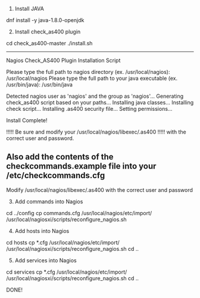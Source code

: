 1. Install JAVA

dnf install -y java-1.8.0-openjdk


2. Install check_as400 plugin

cd check_as400-master
./install.sh

----------------------------------------------------------------------------------------
Nagios Check_AS400 Plugin Installation Script

Please type the full path to nagios directory (ex. /usr/local/nagios): /usr/local/nagios
Please type the full path to your java executable (ex. /usr/bin/java): /usr/bin/java

Detected nagios user as 'nagios' and the group as 'nagios'...
Generating check_as400 script based on your paths...
Installing java classes...
Installing check script...
Installing .as400 security file...
Setting permissions...

Install Complete!

 !!!!! Be sure and modify your /usr/local/nagios/libexec/.as400
 !!!!! with the correct user and password.

Also add the contents of the checkcommands.example file
into your /etc/checkcommands.cfg
----------------------------------------------------------------------------------------

Modify /usr/local/nagios/libexec/.as400 with the correct user and password


3. Add commands into Nagios

cd ../config
cp commands.cfg /usr/local/nagios/etc/import/
/usr/local/nagiosxi/scripts/reconfigure_nagios.sh


4. Add hosts into Nagios

cd hosts
cp *.cfg /usr/local/nagios/etc/import/
/usr/local/nagiosxi/scripts/reconfigure_nagios.sh
cd ..


5. Add services into Nagios

cd services
cp *.cfg /usr/local/nagios/etc/import/
/usr/local/nagiosxi/scripts/reconfigure_nagios.sh
cd ..


DONE!

